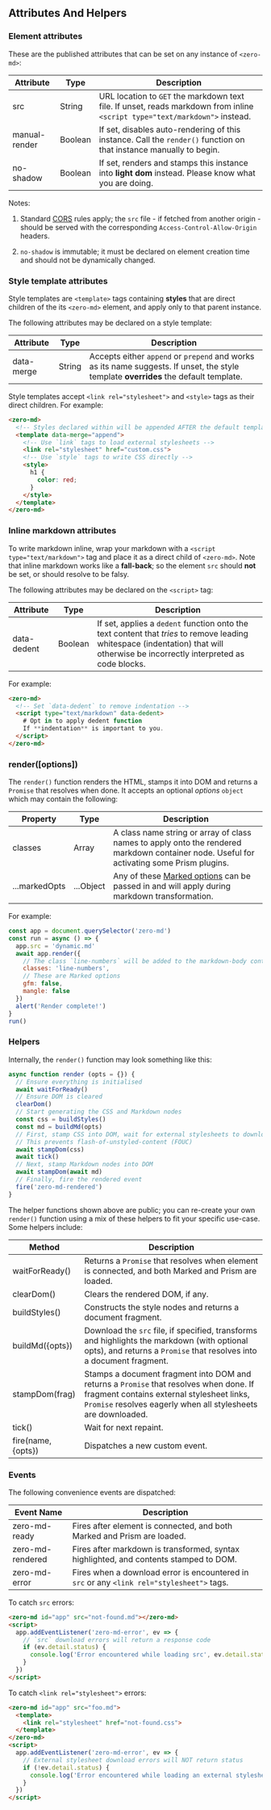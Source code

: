## Attributes And Helpers

### Element attributes

These are the published attributes that can be set on any instance of `<zero-md>`:

| Attribute         | Type       | Description |
|-------------------|------------|-------------|
| src               | String     | URL location to `GET` the markdown text file. If unset, reads markdown from inline `<script type="text/markdown">` instead. |
| manual-render     | Boolean    | If set, disables auto-rendering of this instance. Call the `render()` function on that instance manually to begin. |
| no-shadow         | Boolean    | If set, renders and stamps this instance into **light dom** instead. Please know what you are doing. |

Notes:

1. Standard [CORS](https://developer.mozilla.org/en-US/docs/Web/HTTP/CORS) rules apply; the `src` file -
if fetched from another origin - should be served with the corresponding `Access-Control-Allow-Origin` headers.

2. `no-shadow` is immutable; it must be declared on element creation time and should not be dynamically changed.

### Style template attributes

Style templates are `<template>` tags containing **styles** that are direct children of the its `<zero-md>` element,
and apply only to that parent instance.

The following attributes may be declared on a style template:

| Attribute         | Type       | Description |
|-------------------|------------|-------------|
| data-merge        | String     | Accepts either `append` or `prepend` and works as its name suggests. If unset, the style template **overrides** the default template. |

Style templates accept `<link rel="stylesheet">` and `<style>` tags as their direct children. For example:

```html
<zero-md>
  <!-- Styles declared within will be appended AFTER the default template -->
  <template data-merge="append">
    <!-- Use `link` tags to load external stylesheets -->
    <link rel="stylesheet" href="custom.css">
    <!-- Use `style` tags to write CSS directly -->
    <style>
      h1 {
        color: red;
      }
    </style>
  </template>
</zero-md>
```

### Inline markdown attributes

To write markdown inline, wrap your markdown with a `<script type="text/markdown">` tag and place it as a direct
child of `<zero-md>`. Note that inline markdown works like a **fall-back**; so the element `src` should **not**
be set, or should resolve to be falsy.

The following attributes may be declared on the `<script>` tag:

| Attribute         | Type       | Description |
|-------------------|------------|-------------|
| data-dedent       | Boolean    | If set, applies a `dedent` function onto the text content that *tries* to remove leading whitespace (indentation) that will otherwise be incorrectly interpreted as code blocks. |

For example:

```html
<zero-md>
  <!-- Set `data-dedent` to remove indentation -->
  <script type="text/markdown" data-dedent>
    # Opt in to apply dedent function
    If **indentation** is important to you.
  </script>
</zero-md>
```

### render([options])

The `render()` function renders the HTML, stamps it into DOM and returns a `Promise` that resolves when done.
It accepts an optional *options* `object` which may contain the following:

| Property          | Type       | Description |
|-------------------|------------|-------------|
| classes           | Array      | A class name string or array of class names to apply onto the rendered markdown container node. Useful for activating some Prism plugins. |
| ...markedOpts     | ...Object  | Any of these [Marked options](https://marked.js.org/using_advanced#options) can be passed in and will apply during markdown transformation. |

For example:

```js
const app = document.querySelector('zero-md')
const run = async () => {
  app.src = 'dynamic.md'
  await app.render({
    // The class `line-numbers` will be added to the markdown-body container
    classes: 'line-numbers',
    // These are Marked options
    gfm: false,
    mangle: false
  })
  alert('Render complete!')
}
run()
```

### Helpers

Internally, the `render()` function may look something like this:

```js
async function render (opts = {}) {
  // Ensure everything is initialised
  await waitForReady()
  // Ensure DOM is cleared
  clearDom()
  // Start generating the CSS and Markdown nodes
  const css = buildStyles()
  const md = buildMd(opts)
  // First, stamp CSS into DOM, wait for external stylesheets to download, then queue next repaint
  // This prevents flash-of-unstyled-content (FOUC)
  await stampDom(css)
  await tick()
  // Next, stamp Markdown nodes into DOM
  await stampDom(await md)
  // Finally, fire the rendered event
  fire('zero-md-rendered')
}
```

The helper functions shown above are public; you can re-create your own `render()` function using a mix
of these helpers to fit your specific use-case. Some helpers include:

| Method             | Description              |
|--------------------|--------------------------|
| waitForReady()     | Returns a `Promise` that resolves when element is connected, and both Marked and Prism are loaded. |
| clearDom()         | Clears the rendered DOM, if any. |
| buildStyles()      | Constructs the style nodes and returns a document fragment. |
| buildMd({opts})  | Download the `src` file, if specified, transforms and highlights the markdown (with optional opts), and returns a `Promise` that resolves into a document fragment. |
| stampDom(frag)     | Stamps a document fragment into DOM and returns a `Promise` that resolves when done. If fragment contains external stylesheet links, `Promise` resolves eagerly when all stylesheets are downloaded. |
| tick()             | Wait for next repaint. |
| fire(name, {opts}) | Dispatches a new custom event. |

### Events

The following convenience events are dispatched:

| Event Name         | Description              |
|--------------------|--------------------------|
| zero-md-ready      | Fires after element is connected, and both Marked and Prism are loaded. |
| zero-md-rendered   | Fires after markdown is transformed, syntax highlighted, and contents stamped to DOM. |
| zero-md-error      | Fires when a download error is encountered in `src` or any `<link rel="stylesheet">` tags. |

To catch `src` errors:

```html
<zero-md id="app" src="not-found.md"></zero-md>
<script>
  app.addEventListener('zero-md-error', ev => {
    // `src` download errors will return a response code
    if (ev.detail.status) {
      console.log('Error encountered while loading src', ev.detail.status)
    }
  })
</script>
```

To catch `<link rel="stylesheet">` errors:

```html
<zero-md id="app" src="foo.md">
  <template>
    <link rel="stylesheet" href="not-found.css">
  </template>
</zero-md>
<script>
  app.addEventListener('zero-md-error', ev => {
    // External stylesheet download errors will NOT return status
    if (!ev.detail.status) {
      console.log('Error encountered while loading an external stylesheet')
    }
  })
</script>
```
